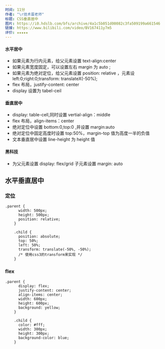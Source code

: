 ```yaml
---
时间: 11分
作者: "\r技术蛋老师"
标题: CSS垂直居中 
图片: https://i0.hdslb.com/bfs/archive/4a1c5b051d00082c3fa509199a661546c5351b0e.jpg@480w_300h_1c_!web-space-channel-video.webp
链接: https://www.bilibili.com/video/BV167411y7m5
评价: ★★★★★
---
```

#### 水平居中[​](https://richard-docs.netlify.app/notes/css/n-001#%E6%B0%B4%E5%B9%B3%E5%B1%85%E4%B8%AD)

- 如果元素为行内元素，给父元素设置 text-align:center
- 如果元素宽度固定，可以设置左右 margin 为 auto ;
- 如果元素为绝对定位，给父元素设置 position: relative ，元素设 left:0;right:0;transform: translateX(-50%);
- flex 布局，justify-content: center
- display 设置为 tabel-ceil

#### 垂直居中[​](https://richard-docs.netlify.app/notes/css/n-001#%E5%9E%82%E7%9B%B4%E5%B1%85%E4%B8%AD)

- display: table-cell,同时设置 vertial-align：middle
- flex 布局，align-items：center
- 绝对定位中设置 bottom:0,top:0 ,并设置 margin:auto
- 绝对定位中固定高度时设置 top:50%，margin-top 值为高度一半的负值
- 文本垂直居中设置 line-height 为 height 值

#### 黑科技[​](https://richard-docs.netlify.app/notes/css/n-001#%E9%BB%91%E7%A7%91%E6%8A%80)

- 为父元素设置 display: flex/grid 子元素设置 margin: auto

## 水平垂直居中

### 定位

```
.parent {
      width: 500px;
      height: 500px;
      position: relative;
    }

    .child {
      position: absolute;
      top: 50%;
      left: 50%;
      transform: translate(-50%, -50%);
      /* 使⽤css3的transform来实现 */
    }
```

### flex


```
.parent {
      display: flex;
      justify-content: center;
      align-items: center;
      width: 600px;
      height: 600px;
      background: yellow;
    }

    .child {
      color: #fff;
      width: 300px;
      height: 300px;
      background-color: blue;
    }
```

